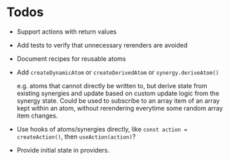 # Todos

- Support actions with return values
- Add tests to verify that unnecessary rerenders are avoided
- Document recipes for reusable atoms
- Add `createDynamicAtom` or `createDerivedAtom` or `synergy.deriveAtom()`

  e.g. atoms that cannot directly be written to, but derive state from existing synergies
  and update based on custom update logic from the synergy state. Could be used to subscribe
  to an array item of an array kept within an atom, without rerendering everytime some
  random array item changes.
- Use hooks of atoms/synergies directly, like `const action = createAction()`, then `useAction(action)`?
- Provide initial state in providers.
